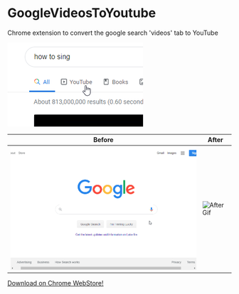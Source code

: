 # GoogleVideosToYoutube

Chrome extension to convert the google search 'videos' tab to YouTube

![Youtube Tab](https://github.com/dadur604/GoogleVideosToYoutube/raw/master/images/YouTubeTab.png)

Before | After
------------ | -------------
![Before Gif](https://github.com/dadur604/GoogleVideosToYoutube/raw/master/images/Before.gif) | ![AfterGif](https://github.com/dadur604/GoogleVideosToYoutube/raw/master/images/After.gif)


[Download on Chrome WebStore!](https://chrome.google.com/webstore/detail/googlevidstoyt/icooecpkkojhhfahpphhagfalfmjfjjo)

